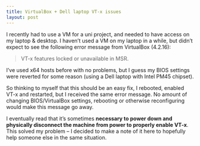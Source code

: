 ```yaml
---
title: VirtualBox + Dell laptop VT-x issues
layout: post
---
```


I recently had to use a VM for a uni project, and needed to have access on my laptop & desktop. I haven’t used a VM on my laptop in a
while, but didn’t expect to see the following error message from VirtualBox (4.2.16):

> VT-x features locked or unavailable in MSR.

I’ve used x64 hosts before with no problems, but I guess my BIOS settings were reverted for some reason (using a Dell laptop
with Intel PM45 chipset).

So thinking to myself that this should be an easy fix, I rebooted, enabled VT-x and restarted, but I received the same error
message. No amount of changing BIOS/VirtualBox settings, rebooting or otherwise reconfiguring would make this message go away.

I eventually read that it’s sometimes **necessary to power down and physically disconnect the machine from power to properly
enable VT-x**. This solved my problem – I decided to make a note of it here to hopefully help someone else in the same situation.
